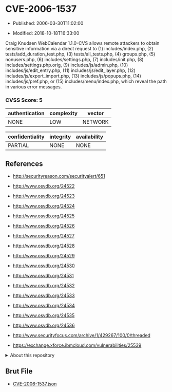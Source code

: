 # CVE-2006-1537

- Published: 2006-03-30T11:02:00

- Modified: 2018-10-18T16:33:00

Craig Knudsen WebCalendar 1.1.0-CVS allows remote attackers to obtain sensitive information via a direct request to (1) includes/index.php, (2) tests/add_duration_test.php, (3) tests/all_tests.php, (4) groups.php, (5) nonusers.php, (6) includes/settings.php, (7) includes/init.php, (8) includes/settings.php.orig, (9) includes/js/admin.php, (10) includes/js/edit_entry.php, (11) includes/js/edit_layer.php, (12) includes/js/export_import.php, (13) includes/js/popups.php, (14) includes/js/pref.php, or (15) includes/menu/index.php, which reveal the path in various error messages.

### CVSS Score: **5**

| authentication | complexity | vector |
| --- | --- | --- |
| NONE | LOW | NETWORK |

| confidentiality | integrity | availability |
| --- | --- | --- |
| PARTIAL | NONE | NONE |

## References

* http://securityreason.com/securityalert/651

* http://www.osvdb.org/24522

* http://www.osvdb.org/24523

* http://www.osvdb.org/24524

* http://www.osvdb.org/24525

* http://www.osvdb.org/24526

* http://www.osvdb.org/24527

* http://www.osvdb.org/24528

* http://www.osvdb.org/24529

* http://www.osvdb.org/24530

* http://www.osvdb.org/24531

* http://www.osvdb.org/24532

* http://www.osvdb.org/24533

* http://www.osvdb.org/24534

* http://www.osvdb.org/24535

* http://www.osvdb.org/24536

* http://www.securityfocus.com/archive/1/429267/100/0/threaded

* https://exchange.xforce.ibmcloud.com/vulnerabilities/25539

<details>
<summary>About this repository</summary> 

  This repository is part of the project [Live Hack CVE](https://github.com/Live-Hack-CVE). Main website can be found [www.live-hack.org](https://www.live-hack.org) 
  
  Made by [Sn0wAlice](https://github.com/Sn0wAlice) for the people that care about security and need to have a feed of the latest CVEs. Hope you enjoy it, don't forget to star the repo and follow me on [Twitter](https://twitter.com/Sn0wAlice) and [Github](https://github.com/Sn0wAlice). And that is my [personnal website](https://www.alice-snow.me/)

  - [Home Page](https://github.com/Live-Hack-CVE)
  - [Framework](https://github.com/Live-Hack-CVE/cve-framework)
  - [CVE database](https://github.com/Live-Hack-CVE/full_database)
  - [Changelog](https://github.com/Live-Hack-CVE/Changelog)
</details>

## Brut File

* [CVE-2006-1537.json](https://raw.githubusercontent.com/Live-Hack-CVE/full_database/main/cves/2006/CVE-2006-1537.json)

